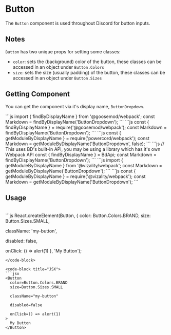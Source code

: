# Button

The `Button` component is used throughout Discord for button inputs.


## Notes

`Button` has two unique props for setting some classes:
 - `color`: sets the (background) color of the button, these classes can be accessed in an object under `Button.Colors`
 - `size`: sets the size (usually padding) of the button, these classes can be accessed in an object under `Button.Sizes`


## Getting Component

You can get the component via it's display name, `ButtonDropdown`.
<br>

<code-group>
<code-block title="GooseMod" active>
<code-group>
<code-block title="ESM" active>
```js
import { findByDisplayName } from '@goosemod/webpack';
const Markdown = findByDisplayName('ButtonDropdown');
```
</code-block>

<code-block title="CJS">
```js
const { findByDisplayName } = require('@goosemod/webpack');
const Markdown = findByDisplayName('ButtonDropdown');
```
</code-block>
</code-group>
</code-block>

<code-block title="Powercord (v2)">
```js
const { getModuleByDisplayName } = require('powercord/webpack');
const Markdown = getModuleByDisplayName('ButtonDropdown', false);
```
</code-block>

<code-block title="BetterDiscord">
```js
// This uses BD's built-in API, you may be using a library which has it's own Webpack API
const { findByDisplayName } = BdApi;
const Markdown = findByDisplayName('ButtonDropdown');
```
</code-block>

<code-block title="Vizality">
<code-group>
<code-block title="ESM" active>
```js
import { getModuleByDisplayName } from '@vizality/webpack';
const Markdown = getModuleByDisplayName('ButtonDropdown');
```
</code-block>

<code-block title="CJS">
```js
const { getModuleByDisplayName } = require('@vizality/webpack');
const Markdown = getModuleByDisplayName('ButtonDropdown');
```
</code-block>
</code-group>
</code-block>

</code-group>
</code-block>


## Usage
<br>

<code-group>
<code-block title="JS" active>
```js
React.createElement(Button, {
  color: Button.Colors.BRAND,
  size: Button.Sizes.SMALL,

  className: 'my-button',

  disabled: false,

  onClick: () => alert(1)
}, 'My Button');
```
</code-block>

<code-block title="JSX">
```jsx
<Button
  color=Button.Colors.BRAND
  size=Button.Sizes.SMALL

  className="my-button"

  disabled=false

  onClick=() => alert(1)
>
  My Button
</Button>
```
</code-block>
</code-group>

